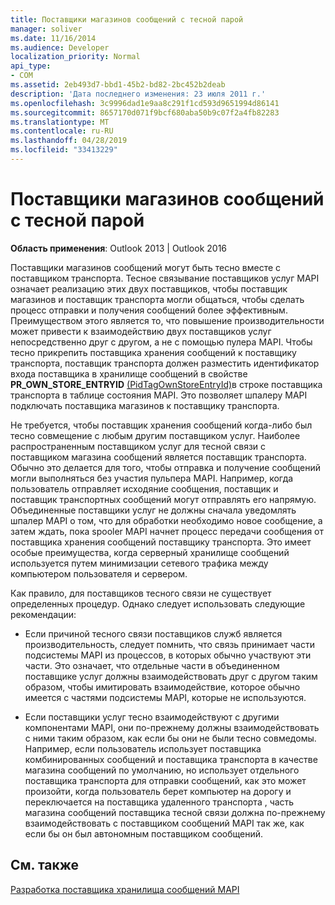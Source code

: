```yaml
---
title: Поставщики магазинов сообщений с тесной парой
manager: soliver
ms.date: 11/16/2014
ms.audience: Developer
localization_priority: Normal
api_type:
- COM
ms.assetid: 2eb493d7-bbd1-45b2-bd82-2bc452b2deab
description: 'Дата последнего изменения: 23 июля 2011 г.'
ms.openlocfilehash: 3c9996dad1e9aa8c291f1cd593d9651994d86141
ms.sourcegitcommit: 8657170d071f9bcf680aba50b9c07f2a4fb82283
ms.translationtype: MT
ms.contentlocale: ru-RU
ms.lasthandoff: 04/28/2019
ms.locfileid: "33413229"
---
```

# <a name="tightly-coupled-message-store-providers"></a>Поставщики магазинов сообщений с тесной парой

  
  
**Область применения**: Outlook 2013 | Outlook 2016 
  
Поставщики магазинов сообщений могут быть тесно вместе с поставщиком транспорта. Тесное связывание поставщиков услуг MAPI означает реализацию этих двух поставщиков, чтобы поставщик магазинов и поставщик транспорта могли общаться, чтобы сделать процесс отправки и получения сообщений более эффективным. Преимуществом этого является то, что повышение производительности может привести к взаимодействию двух поставщиков услуг непосредственно друг с другом, а не с помощью пулера MAPI. Чтобы тесно прикрепить поставщика хранения сообщений к поставщику транспорта, поставщик транспорта должен разместить идентификатор входа поставщика в хранилище сообщений в свойстве **PR_OWN_STORE_ENTRYID** [(PidTagOwnStoreEntryId)](pidtagownstoreentryid-canonical-property.md)в строке поставщика транспорта в таблице состояния MAPI. Это позволяет шпалеру MAPI подключать поставщика магазинов к поставщику транспорта.
  
Не требуется, чтобы поставщик хранения сообщений когда-либо был тесно совмещение с любым другим поставщиком услуг. Наиболее распространенным поставщиком услуг для тесной связи с поставщиком магазина сообщений является поставщик транспорта. Обычно это делается для того, чтобы отправка и получение сообщений могли выполняться без участия пульпера MAPI. Например, когда пользователь отправляет исходяние сообщения, поставщик и поставщик транспортных сообщений могут отправлять его напрямую. Объединенные поставщики услуг не должны сначала уведомлять шпалер MAPI о том, что для обработки необходимо новое сообщение, а затем ждать, пока spooler MAPI начнет процесс передачи сообщения от поставщика хранения сообщений поставщику транспорта. Это имеет особые преимущества, когда серверный хранилище сообщений используется путем минимизации сетевого трафика между компьютером пользователя и сервером.
  
Как правило, для поставщиков тесного связи не существует определенных процедур. Однако следует использовать следующие рекомендации:
  
- Если причиной тесного связи поставщиков служб является производительность, следует помнить, что связь принимает части подсистемы MAPI из процессов, в которых обычно участвуют эти части. Это означает, что отдельные части в объединенном поставщике услуг должны взаимодействовать друг с другом таким образом, чтобы имитировать взаимодействие, которое обычно имеется с частями подсистемы MAPI, которые не используются.
    
- Если поставщики услуг тесно взаимодействуют с другими компонентами MAPI, они по-прежнему должны взаимодействовать с ними таким образом, как если бы они не были тесно совмедомы. Например, если пользователь использует поставщика комбинированных сообщений и поставщика транспорта в качестве магазина сообщений по умолчанию, но использует отдельного поставщика транспорта для отправки сообщений, как это может произойти, когда пользователь берет компьютер на дорогу и переключается на поставщика удаленного транспорта , часть магазина сообщений поставщика тесной связи должна по-прежнему взаимодействовать с поставщиком сообщений MAPI так же, как если бы он был автономным поставщиком сообщений.
    
## <a name="see-also"></a>См. также



[Разработка поставщика хранилища сообщений MAPI](developing-a-mapi-message-store-provider.md)

